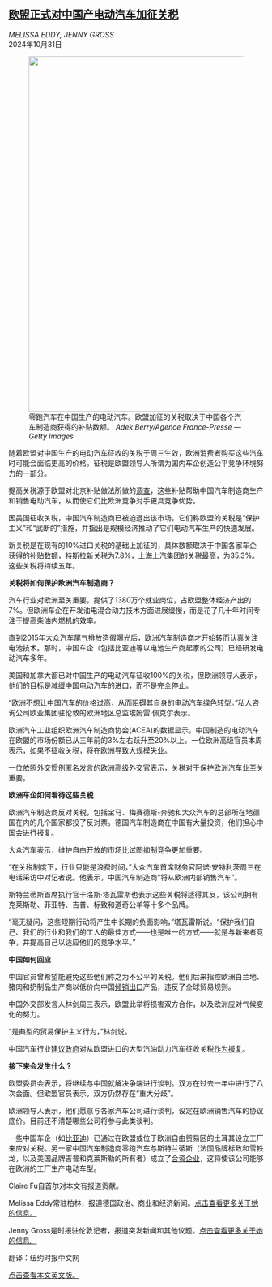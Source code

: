 <!--1730347621000-->
[欧盟正式对中国产电动汽车加征关税](https://cn.nytimes.com/business/20241031/european-union-china-electric-vehicle-tariffs/)
------

<address>MELISSA EDDY, JENNY GROSS</address><time pudate="2024-10-31 11:35:42" datetime="2024-10-31 11:35:42">2024年10月31日</time><figure><img src="https://images.weserv.nl/?url=static01.nyt.com/images/2024/10/30/multimedia/30eu-china-tariffs-jqhp/30eu-china-tariffs-jqhp-master1050.jpg" width="1050" height="700"><figcaption>零跑汽车在中国生产的电动汽车。欧盟加征的关税取决于中国各个汽车制造商获得的补贴数额。 <cite>Adek Berry/Agence France-Presse — Getty Images</cite></figcaption></figure><section><p>随着欧盟对中国生产的电动汽车征收的关税于周三生效，欧洲消费者购买这些汽车时可能会面临更高的价格。征税是欧盟领导人所谓为国内车企创造公平竞争环境努力的一部分。</p><p>提高关税源于欧盟对北京补贴做法所做的<a href="https://www.nytimes.com/2024/06/12/business/eu-chinese-ev-tariffs-explained.html">调查</a>，这些补贴帮助中国汽车制造商生产和销售电动汽车，从而使它们比欧洲竞争对手更具竞争优势。</p><p>因美国征收关税，中国汽车制造商已被迫退出该市场，它们称欧盟的关税是“保护主义”和“武断的”措施，并指出是规模经济推动了它们电动汽车生产的快速发展。</p><p>新关税是在现有的10%进口关税的基础上加征的，具体数额取决于中国各家车企获得的补贴数额，特斯拉新关税为7.8%，上海上汽集团的关税最高，为35.3%。这些关税将持续五年。</p><p><b>关税将如何保护欧洲汽车制造商？</b></p><p>汽车行业对欧洲至关重要，提供了1380万个就业岗位，占欧盟整体经济产出的7%。但欧洲车企在开发油电混合动力技术方面进展缓慢，而是花了几十年时间专注于提高柴油内燃机的效率。</p><p>直到2015年大众汽车<a href="https://www.nytimes.com/2017/05/06/business/inside-vws-campaign-of-trickery.html" title="Link: https://www.nytimes.com/2017/05/06/business/inside-vws-campaign-of-trickery.html">尾气排放造假</a>曝光后，欧洲汽车制造商才开始转而认真关注电池技术。那时，中国车企（包括比亚迪等以电池生产商起家的公司）已经研发电动汽车多年。</p><p>美国和加拿大都已对中国生产的电动汽车征收100%的关税，但欧洲领导人表示，他们的目标是减缓中国电动汽车的进口，而不是完全停止。</p><p>“欧洲不想让中国汽车的价格过高，从而阻碍其自身的电动汽车绿色转型。”私人咨询公司欧亚集团驻伦敦的欧洲地区总监埃姆雷·佩克尔表示。</p><p>欧洲汽车工业组织欧洲汽车制造商协会(ACEA)的数据显示，中国制造的电动汽车在欧盟的市场份额已从三年前的3%左右跃升至20%以上。一位欧洲高级官员本周表示，如果不征收关税，将在欧洲导致大规模失业。</p><p>一位依照外交惯例匿名发言的欧洲高级外交官表示，关税对于保护欧洲汽车业至关重要。</p><p><b>欧洲车企如何看待这些关税</b><b><br></b></p><p>欧洲汽车制造商反对关税，包括宝马、梅赛德斯-奔驰和大众汽车的总部所在地德国在内的几个国家都投了反对票。德国汽车制造商在中国有大量投资，他们担心中国会进行报复。</p><p>大众汽车表示，维护自由开放的市场比试图抑制竞争更加重要。</p><p>“在关税制度下，行业只能是浪费时间，”大众汽车首席财务官阿诺·安特利茨周三在电话采访中对记者说。他表示，中国汽车制造商“将从欧洲内部销售汽车”。</p><p>斯特兰蒂斯首席执行官卡洛斯·塔瓦雷斯也表示这些关税将适得其反，该公司拥有克莱斯勒、菲亚特、吉普、标致和道奇公羊等十多个品牌。</p><p>“毫无疑问，这些短期行动将产生中长期的负面影响，”塔瓦雷斯说。“保护我们自己、我们的行业和我们的工人的最佳方式——也是唯一的方式——就是与新来者竞争，并提高自己以适应他们的竞争水平。”</p><p><b>中国如何回应</b></p><p>中国官员曾希望能避免这些他们称之为不公平的关税。他们后来指控欧洲白兰地、猪肉和奶制品生产商以低价向中国<a href="https://cn.nytimes.com/business/20241009/china-europe-brandy/">倾销出口</a>产品，违反了全球贸易规则。</p><p>中国外交部发言人林剑周三表示，欧盟此举将损害双方合作，以及欧洲应对气候变化的努力。</p><p>“是典型的贸易保护主义行为，”林剑说。</p><p>中国汽车行业<a href="https://cn.nytimes.com/business/20240705/european-union-china-ev-tariffs/">建议政府</a>对从欧盟进口的大型汽油动力汽车征收关税<a href="https://cn.nytimes.com/business/20240705/european-union-china-ev-tariffs/">作为报复</a>。</p><p><b>接下来会发生什么？</b></p><p>欧盟委员会表示，将继续与中国就解决争端进行谈判。双方在过去一年中进行了八次会面。但欧盟官员表示，双方仍然存在“重大分歧”。</p><p>欧洲领导人表示，他们愿意与各家汽车公司进行谈判，设定在欧洲销售汽车的协议底价。目前还不清楚哪些公司将参与此类谈判。</p><p>一些中国车企（如<a href="https://cn.nytimes.com/business/20240920/china-automakers-eu-tariffs/" title="Link: https://cn.nytimes.com/business/20240920/china-automakers-eu-tariffs/">比亚迪</a>）已通过在欧盟或位于欧洲自由贸易区的土耳其设立工厂来应对关税。另一家中国汽车制造商零跑汽车与斯特兰蒂斯（法国品牌标致和雪铁龙，以及美国品牌吉普和克莱斯勒的所有者）成立了<a href="https://www.nytimes.com/2024/10/15/business/china-electric-vehicles-paris-auto-show.html">合资企业</a>，这将使该公司能够在欧洲的工厂生产电动车型。</p></section><footer><p>Claire Fu自首尔对本文有报道贡献。</p><p>Melissa Eddy常驻柏林，报道德国政治、商业和经济新闻。<a rel="nofollow" target="_blank" href="https://www.nytimes.com/by/melissa-eddy">点击查看更多关于她的信息。</a></p><p>Jenny Gross是时报驻伦敦记者，报道突发新闻和其他议题。<a rel="nofollow" target="_blank" href="https://www.nytimes.com/by/jenny-gross">点击查看更多关于她的信息。</a></p><p>翻译：纽约时报中文网</p><p><a rel="nofollow" target="_blank" href="https://www.nytimes.com/2024/10/30/business/european-union-china-electric-vehicle-tariffs.html">点击查看本文英文版。</a></p></footer>
